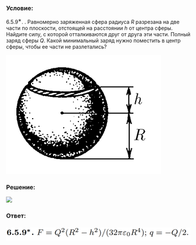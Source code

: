 ###  Условие: 

$6.5.9^{∗}.$ . Равномерно заряженная сфера радиуса $R$ разрезана на две части по плоскости, отстоящей на расстоянии $h$ от центра сферы. Найдите силу, с которой отталкиваются друг от друга эти части. Полный заряд сферы $Q$. Какой минимальный заряд нужно поместить в центр сферы, чтобы ее части не разлетались? 

![|424x326, 67%](../../img/6.5.9/statement.png) 

###  Решение: 

![](https://www.youtube.com/embed/j96JYWx9gvM) 

###  Ответ: 

### 

![|1158x78, 67%](../../img/6.5.9/ans.png) 

